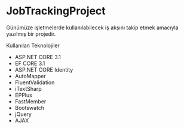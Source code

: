 # JobTrackingProject
Günümüze işletmelerde kullanılabilecek iş akşını takip etmek amacıyla yazılmış bir projedir.

Kullanılan Teknolojiler
* ASP.NET CORE 3.1
* EF CORE 3.1
* ASP.NET CORE Identity
* AutoMapper
* FluentValidation
* iTextSharp
* EPPlus
* FastMember
* Bootswatch
* jQuery
* AJAX
